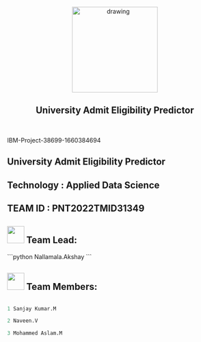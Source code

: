 <!-- # IBM - NALAIYA THIRAN PROJECT -->
<br>
<div align="center">
<img src="https://upload.wikimedia.org/wikipedia/commons/5/51/IBM_logo.svg"  align="center" alt="drawing" width="200" />
  <h2 align="center"> University Admit Eligibility Predictor <br></h2>
</div>
<br> 

 IBM-Project-38699-1660384694

## University Admit Eligibility Predictor

## Technology : Applied Data Science

## TEAM ID : PNT2022TMID31349




<!-- ## Team Lead -->
<h2><img src="https://raw.githubusercontent.com/Tarikul-Islam-Anik/Animated-Fluent-Emojis/master/Emojis/People%20with%20professions/Man%20Technologist%20Light%20Skin%20Tone.png" width="40px"> Team Lead: </h2> 
```python
Nallamala.Akshay
```

<!-- ## Team Members -->
<h2><img src="https://raw.githubusercontent.com/Tarikul-Islam-Anik/Animated-Fluent-Emojis/master/Emojis/People%20with%20professions/Man%20Technologist%20Light%20Skin%20Tone.png" width="40px"> Team Members: </h2> 

```python

1 Sanjay Kumar.M

2 Naveen.V

3 Mohammed Aslam.M
```

